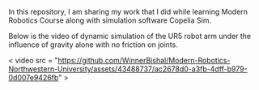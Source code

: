 In this repository, I am sharing my work that I did while learning Modern Robotics Course along with simulation software Copelia Sim.

Below is the video of dynamic simulation of the UR5 robot arm under the influence of gravity alone with no friction on joints.


< video src = "https://github.com/WinnerBishal/Modern-Robotics-Northwestern-University/assets/43488737/ac2678d0-a3fb-4dff-b979-0d007e9426fb" ></video>


